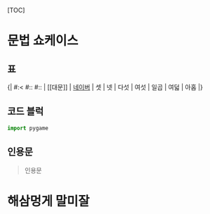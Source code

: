 [TOC]

# 문법 쇼케이스

## 표
{|
#:<
#::
#::
| [[대문]]
| [네이버](http://www.naver.com "네이버")
| 셋
| 넷
| 다섯
| 여섯
| 일곱
| 여덟
| 아홉
|}

## 코드 블럭
```python
import pygame
```
## 인용문
> 인용문

# 해삼멍게 말미잘